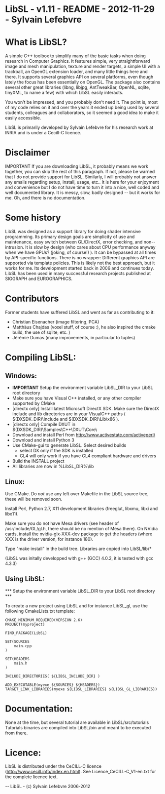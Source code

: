 # LibSL - v1.11 - README - 2012-11-29 - Sylvain Lefebvre

# What is LibSL?
 
A simple C++ toolbox to simplify many of the basic tasks when doing research in Computer Graphics. It features simple, very straightforward image and mesh manipulation, texture and render targets, a simple UI with a trackball, an OpenGL extension loader, and many little things here and there. It supports several graphics API on several platforms, even though lately the focus has been essentially on OpenGL. The package also contains several other great libraries (libng, libjpg, AntTweakBar, OpenNL, sqlite, tinyXML, to name a few) with which LibSL easily interacts.

You won't be impressed, and you probably don't need it. The point is, most of my code relies on it and over the years it ended up being used by several students, colleagues and collaborators, so it seemed a good idea to make it easily accessible.

LibSL is primarily developed by Sylvain Lefebvre for his research work at INRIA and is under a Cecill-C licence.

# Disclaimer

IMPORTANT If you are downloading LibSL, it probably means we work together, you can skip the rest of this paragraph. If not, please be warned that I do not provide support for LibSL. Similarly, I will probably not answer any emails regarding setup, install, usage, etc.. It is here for your enjoyment and convenience but I do not have time to turn it into a nice, well coded and well documented library. It is messy, slow, badly designed -- but it works for me. Oh, and there is no documentation.

# Some history
 
LibSL was designed as a support library for doing shader intensive programming. Its primary design goals are simplicity of use and maintenance, easy switch between GL/DirectX, error checking, and non--intrusion. It is slow by design (who cares about CPU performance anyway when we have GPUs? (joking, of course!) ). It can be bypassed at all times by API-specific functions. There is no wrapper: Different graphics API are supported via template policies. This is likely not the best approach, but it works for me. Its development started back in 2006 and continues today. LibSL has been used in many successful research projects published at SIGGRAPH and EUROGRAPHICS.

# Contributors
 
Former students have suffered LibSL and went as far as contributing to it:

* Christian Eisenacher (image filtering, PCA)
* Matthäus Chajdas (voxel stuff, of course :), he also inspired the cmake build, the use of sqlite, etc. ) 
* Jérémie Dumas (many improvements, in particular to tuples)
    
# Compiling LibSL:

## Windows:

- **IMPORTANT** Setup the environment variable LibSL_DIR to your LibSL root directory
- Make sure you have Visual C++ installed, or any other compiler supported by CMake
- [directx only] Install latest Microsoft DirectX SDK. Make sure the DirectX include and lib
  directories are in your VisualC++ paths ( $(DXSDK_DIR)\Include and $(DXSDK_DIR)\Lib\x86 ).
- [directx only] Compile DXUT in $(DXSDK_DIR)\Samples\C++\DXUT\Core\
- Download and install Perl from http://www.activestate.com/activeperl/
- Download and install Python 3
- Use CMake-gui to generate LibSL. Select desired builds
	- select DX only if the SDK is installed
	- GL4 will only work if you have GL4 compliant hardware and drivers
- Build the INSTALL project
- All libraries are now in %LibSL_DIR%\lib

## Linux:

Use CMake. Do *not* use any left over Makefile in the LibSL source tree, these will be removed soon.

Install Perl, Python 2.7, X11 development libraries (freeglut, libxmu, libxi and libx11).

Make sure you do not have Mesa drivers (see header of /usr/include/GL/gl.h, there should be no mention
of Mesa there). On NVidia cards, install the nvidia-glx-XXX-dev package to get the headers (where XXX
is the driver version, for instance 180).

Type "make install" in the build tree. Libraries are copied into LibSL/lib/*

(LibSL was initally developped with g++ (GCC) 4.0.2, it is tested with gcc 4.3.3)

## Using LibSL:

*** Setup the environment variable LibSL_DIR to your LibSL root directory ***

To create a new project using LibSL and for instance LibSL_gl, use the following CmakeLists.txt template:

	CMAKE_MINIMUM_REQUIRED(VERSION 2.6)
	PROJECT(myproject)

	FIND_PACKAGE(LibSL)

	SET(SOURCES
		main.cpp
	)

	SET(HEADERS
		main.h
	)

	INCLUDE_DIRECTORIES( ${LIBSL_INCLUDE_DIR} )

	ADD_EXECUTABLE(myexe ${SOURCES} ${HEADERS})
	TARGET_LINK_LIBRARIES(myexe ${LIBSL_LIBRARIES} ${LIBSL_GL_LIBRARIES})

# Documentation:

None at the time, but several tutorial are available in LibSL/src/tutorials
Tutorials binaries are compiled into LibSL/bin and meant to be executed
from there.

# Licence:

LibSL is distributed under the CeCILL-C licence (http://www.cecill.info/index.en.html).
See Licence_CeCILL-C_V1-en.txt for the complete licence text.

--
LibSL - (c) Sylvain Lefebvre 2006-2012
